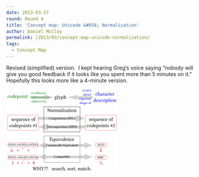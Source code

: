```yaml
---
date: 2013-03-27
round: Round 4
title: 'Concept map: Unicode &#038; Normalization'
author: Daniel McCloy
permalink: /2013/03/concept-map-unicode-normalization/
tags:
  - Concept Map
---
```

Revised (simplified) version.  I kept hearing Greg&#8217;s voice saying &#8220;nobody will give you good feedback if it looks like you spent more than 5 minutes on it.&#8221;  Hopefully this looks more like a 4-minute version.

[<img class="alignnone size-medium wp-image-1951" alt="UnicodeConceptMap2" src="/uploads/2013/03/UnicodeConceptMap2-300x225.png" width="300" height="225" />][1]

 [1]: /uploads/2013/03/UnicodeConceptMap2.png
